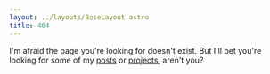 ```yaml
---
layout: ../layouts/BaseLayout.astro
title: 404
---
```


I'm afraid the page you're looking for doesn't exist. But I'll bet you're looking for some of my [posts](/blog) or [projects](/projects), aren't you?
